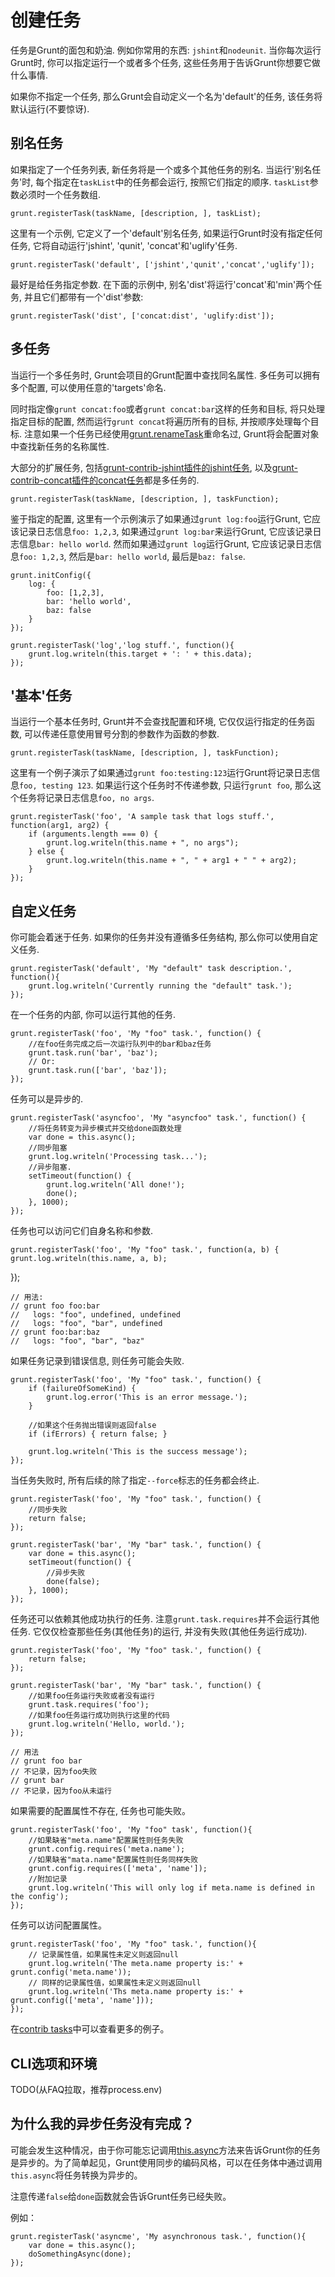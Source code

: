 # 创建任务

任务是Grunt的面包和奶油. 例如你常用的东西: `jshint`和`nodeunit`. 当你每次运行Grunt时, 你可以指定运行一个或者多个任务, 这些任务用于告诉Grunt你想要它做什么事情.

如果你不指定一个任务, 那么Grunt会自动定义一个名为'default'的任务, 该任务将默认运行(不要惊讶).

## 别名任务

如果指定了一个任务列表, 新任务将是一个或多个其他任务的别名. 当运行'别名任务'时, 每个指定在`taskList`中的任务都会运行, 按照它们指定的顺序. `taskList`参数必须时一个任务数组.

    grunt.registerTask(taskName, [description, ], taskList);
    
这里有一个示例, 它定义了一个'default'别名任务, 如果运行Grunt时没有指定任何任务, 它将自动运行'jshint', 'qunit', 'concat'和'uglify'任务.

    grunt.registerTask('default', ['jshint','qunit','concat','uglify']);
    
最好是给任务指定参数. 在下面的示例中, 别名'dist'将运行'concat'和'min'两个任务, 并且它们都带有一个'dist'参数:

    grunt.registerTask('dist', ['concat:dist', 'uglify:dist']);
    
## 多任务

当运行一个多任务时, Grunt会项目的Grunt配置中查找同名属性. 多任务可以拥有多个配置, 可以使用任意的'targets'命名.

同时指定像`grunt concat:foo`或者`grunt concat:bar`这样的任务和目标, 将只处理指定目标的配置, 然而运行`grunt concat`将遍历所有的目标, 并按顺序处理每个目标. 注意如果一个任务已经使用[grunt.renameTask](https://github.com/gruntjs/grunt/wiki/grunt#wiki-grunt-renameTask)重命名过, Grunt将会配置对象中查找新任务的名称属性.

大部分的扩展任务, 包括[grunt-contrib-jshint插件的jshint任务](https://github.com/gruntjs/grunt-contrib-jshint), 以及[grunt-contrib-concat插件的concat任务](https://github.com/gruntjs/grunt-contrib-concat)都是多任务的.

    grunt.registerTask(taskName, [description, ], taskFunction);
    
鉴于指定的配置, 这里有一个示例演示了如果通过`grunt log:foo`运行Grunt, 它应该记录日志信息`foo: 1,2,3`, 如果通过`grunt log:bar`来运行Grunt, 它应该记录日志信息`bar: hello world`. 然而如果通过`grunt log`运行Grunt, 它应该记录日志信息`foo: 1,2,3`, 然后是`bar: hello world`, 最后是`baz: false`.

    grunt.initConfig({
        log: {
            foo: [1,2,3],
            bar: 'hello world',
            baz: false
        }
    });
    
    grunt.registerTask('log','log stuff.', function(){
        grunt.log.writeln(this.target + ': ' + this.data);
    });
    
## '基本'任务

当运行一个基本任务时, Grunt并不会查找配置和环境, 它仅仅运行指定的任务函数, 可以传递任意使用冒号分割的参数作为函数的参数.

    grunt.registerTask(taskName, [description, ], taskFunction);
    
这里有一个例子演示了如果通过`grunt foo:testing:123`运行Grunt将记录日志信息`foo, testing 123`. 如果运行这个任务时不传递参数, 只运行`grunt foo`, 那么这个任务将记录日志信息`foo, no args`.

    grunt.registerTask('foo', 'A sample task that logs stuff.', function(arg1, arg2) {
        if (arguments.length === 0) {
            grunt.log.writeln(this.name + ", no args");
        } else {
            grunt.log.writeln(this.name + ", " + arg1 + " " + arg2);
        }
    });
    
## 自定义任务

你可能会着迷于任务. 如果你的任务并没有遵循多任务结构, 那么你可以使用自定义任务.

    grunt.registerTask('default', 'My "default" task description.', function(){
        grunt.log.writeln('Currently running the "default" task.');
    });
    
在一个任务的内部, 你可以运行其他的任务.

    grunt.registerTask('foo', 'My "foo" task.', function() {
        //在foo任务完成之后一次运行队列中的bar和baz任务
        grunt.task.run('bar', 'baz');
        // Or:
        grunt.task.run(['bar', 'baz']);
    });
    
任务可以是异步的.

    grunt.registerTask('asyncfoo', 'My "asyncfoo" task.', function() {
        //将任务转变为异步模式并交给done函数处理
        var done = this.async();
        //同步阻塞
        grunt.log.writeln('Processing task...');
        //异步阻塞.
        setTimeout(function() {
            grunt.log.writeln('All done!');
            done();
        }, 1000);
    });
    
任务也可以访问它们自身名称和参数.

    grunt.registerTask('foo', 'My "foo" task.', function(a, b) {
    grunt.log.writeln(this.name, a, b);
});

    // 用法:
    // grunt foo foo:bar
    //   logs: "foo", undefined, undefined
    //   logs: "foo", "bar", undefined
    // grunt foo:bar:baz
    //   logs: "foo", "bar", "baz"
    
如果任务记录到错误信息, 则任务可能会失败.

    grunt.registerTask('foo', 'My "foo" task.', function() {
        if (failureOfSomeKind) {
            grunt.log.error('This is an error message.');
        }

        //如果这个任务抛出错误则返回false
        if (ifErrors) { return false; }

        grunt.log.writeln('This is the success message');
    });
    
当任务失败时, 所有后续的除了指定`--force`标志的任务都会终止.

    grunt.registerTask('foo', 'My "foo" task.', function() {
        //同步失败
        return false;
    });

    grunt.registerTask('bar', 'My "bar" task.', function() {
        var done = this.async();
        setTimeout(function() {
            //异步失败
            done(false);
        }, 1000);
    });
    
任务还可以依赖其他成功执行的任务. 注意`grunt.task.requires`并不会运行其他任务. 它仅仅检查那些任务(其他任务)的运行, 并没有失败(其他任务运行成功).

    grunt.registerTask('foo', 'My "foo" task.', function() {
        return false;
    });

    grunt.registerTask('bar', 'My "bar" task.', function() {
        //如果foo任务运行失败或者没有运行
        grunt.task.requires('foo');
        //如果foo任务运行成功则执行这里的代码
        grunt.log.writeln('Hello, world.');
    });

    // 用法
    // grunt foo bar
    // 不记录，因为foo失败
    // grunt bar
    // 不记录，因为foo从未运行

如果需要的配置属性不存在, 任务也可能失败。

	grunt.registerTask('foo', 'My "foo" task', function(){
		//如果缺省"meta.name"配置属性则任务失败
		grunt.config.requires('meta.name');
		//如果缺省"mata.name"配置属性则任务同样失败
		grunt.config.requires(['meta', 'name']);
		//附加记录
		grunt.log.writeln('This will only log if meta.name is defined in the config');
	});
	
任务可以访问配置属性。

	grunt.registerTask('foo', 'My "foo" task.', function(){
		// 记录属性值，如果属性未定义则返回null
		grunt.log.writeln('The meta.name property is:' + grunt.config('meta.name'));
		// 同样的记录属性值，如果属性未定义则返回null
		grunt.log.writeln('Ths meta.name property is:' + grunt.config(['meta', 'name']));
	});
	
在[contrib tasks](https://github.com/gruntjs/)中可以查看更多的例子。

## CLI选项和环境

TODO(从FAQ拉取，推荐process.env)

## 为什么我的异步任务没有完成？

可能会发生这种情况，由于你可能忘记调用[this.async](http://gruntjs.com/api/grunt.task#wiki-this-async)方法来告诉Grunt你的任务是异步的。为了简单起见，Grunt使用同步的编码风格，可以在任务体中通过调用`this.async`将任务转换为异步的。

注意传递`false`给`done`函数就会告诉Grunt任务已经失败。

例如：

    grunt.registerTask('asyncme', 'My asynchronous task.', function(){
        var done = this.async();
        doSomethingAsync(done);
    }); 